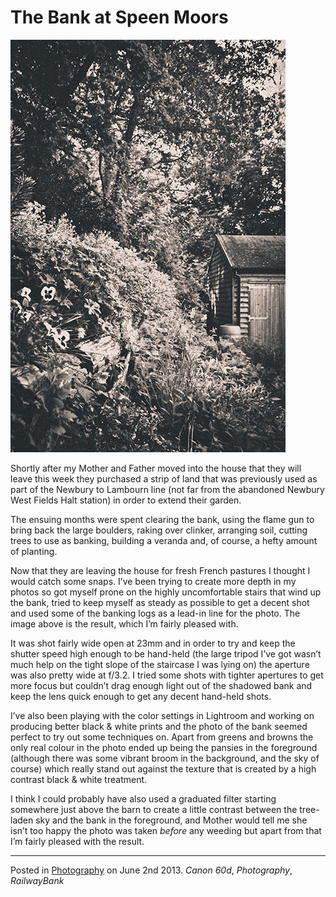 # The Bank at Speen Moors

![The Bank](img/bank.jpg "The Old Railway Bank at Speen Moors")

Shortly after my Mother and Father moved into the house that they will leave this week they purchased a strip of land  that was previously used as part of the Newbury to Lambourn line (not far from the abandoned Newbury West Fields Halt station) in order to extend their garden.

The ensuing months were spent clearing the bank, using the flame gun to bring back the large boulders, raking over clinker, arranging soil, cutting trees to use as banking, building a veranda and, of course, a hefty amount of planting.

Now that they are leaving the house for fresh French pastures I thought I would catch some snaps.  I’ve been trying to create more depth in my photos so got myself prone on the highly uncomfortable stairs that wind up the bank, tried to keep myself as steady as possible to get a decent shot and used some of the banking logs as a lead-in line for the photo.  The image above is the result, which I’m fairly pleased with.

It was shot fairly wide open at 23mm and in order to try and keep the shutter speed high enough to be hand-held (the large tripod I’ve got wasn’t much help on the tight slope of the staircase I was lying on) the aperture was also pretty wide at f/3.2.  I tried some shots with tighter apertures to get more focus but couldn’t drag enough light out of the shadowed bank and keep the lens quick enough to get any decent hand-held shots.

I’ve also been playing with the color settings in Lightroom and working on producing better black & white prints and the photo of the bank seemed perfect to try out some techniques on.  Apart from greens and browns the only real colour in the photo ended up being the pansies in the foreground (although there was some vibrant broom in the background, and the sky of course) which really stand out against the texture that is created by a high contrast black & white treatment.

I think I could probably have also used a graduated filter starting somewhere just above the barn to create a little contrast between the tree-laden sky and the bank in the foreground, and Mother would tell me she isn’t too happy the photo was taken _before_ any weeding but apart from that I’m fairly pleased with the result.

---

Posted in [Photography](../ "Photography") on June 2nd 2013.  _Canon 60d_, _Photography_, _RailwayBank_